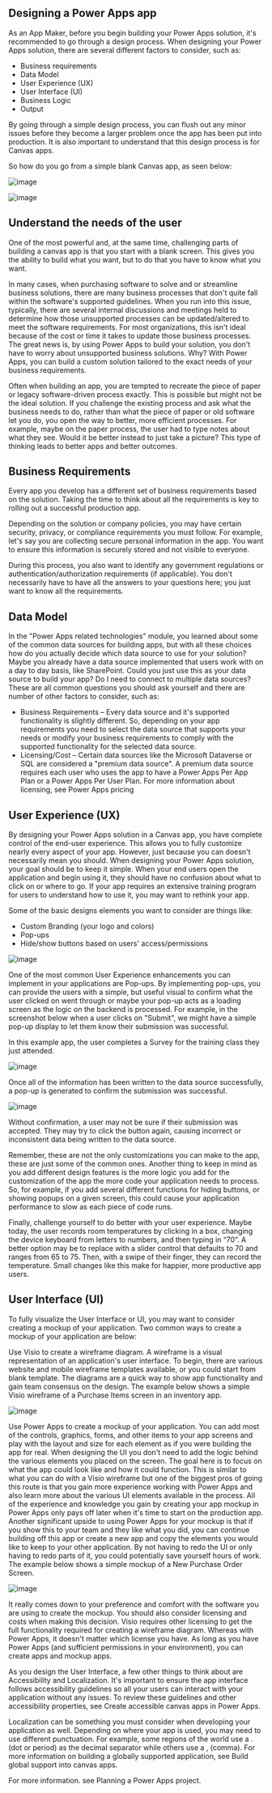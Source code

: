 ## Designing a Power Apps app

As an App Maker, before you begin building your Power Apps solution, it's recommended to go through a design process. When designing your Power Apps solution, there are several different factors to consider, such as:

+ Business requirements
+ Data Model
+ User Experience (UX)
+ User Interface (UI)
+ Business Logic
+ Output

By going through a simple design process, you can flush out any minor issues before they become a larger problem once the app has been put into production. It is also important to understand that this design process is for Canvas apps.

So how do you go from a simple blank Canvas app, as seen below:

![image](https://github.com/adeleke123/Power-Platform/assets/51156057/e33f936a-23db-4a97-8d55-8d1d6090038f)

![image](https://github.com/adeleke123/Power-Platform/assets/51156057/8f371e18-c6f1-4f7f-b7b2-c579f0e901c5)

## Understand the needs of the user
One of the most powerful and, at the same time, challenging parts of building a canvas app is that you start with a blank screen. This gives you the ability to build what you want, but to do that you have to know what you want.

In many cases, when purchasing software to solve and or streamline business solutions, there are many business processes that don't quite fall within the software's supported guidelines. When you run into this issue, typically, there are several internal discussions and meetings held to determine how those unsupported processes can be updated/altered to meet the software requirements. For most organizations, this isn't ideal because of the cost or time it takes to update those business processes. The great news is, by using Power Apps to build your solution, you don't have to worry about unsupported business solutions. Why? With Power Apps, you can build a custom solution tailored to the exact needs of your business requirements.

Often when building an app, you are tempted to recreate the piece of paper or legacy software-driven process exactly. This is possible but might not be the ideal solution. If you challenge the existing process and ask what the business needs to do, rather than what the piece of paper or old software let you do, you open the way to better, more efficient processes. For example, maybe on the paper process, the user had to type notes about what they see. Would it be better instead to just take a picture? This type of thinking leads to better apps and better outcomes.

## Business Requirements
Every app you develop has a different set of business requirements based on the solution. Taking the time to think about all the requirements is key to rolling out a successful production app.

Depending on the solution or company policies, you may have certain security, privacy, or compliance requirements you must follow. For example, let's say you are collecting secure personal information in the app. You want to ensure this information is securely stored and not visible to everyone.

During this process, you also want to identify any government regulations or authentication/authorization requirements (if applicable). You don't necessarily have to have all the answers to your questions here; you just want to know all the requirements.

## Data Model
In the "Power Apps related technologies" module, you learned about some of the common data sources for building apps, but with all these choices how do you actually decide which data source to use for your solution? Maybe you already have a data source implemented that users work with on a day to day basis, like SharePoint. Could you just use this as your data source to build your app? Do I need to connect to multiple data sources? These are all common questions you should ask yourself and there are number of other factors to consider, such as:

+ Business Requirements – Every data source and it's supported functionality is slightly different. So, depending on your app requirements you need to select the data source that supports your needs or modify your business requirements to comply with the supported functionality for the selected data source.
+ Licensing/Cost – Certain data sources like the Microsoft Dataverse or SQL are considered a "premium data source". A premium data source requires each user who uses the app to have a Power Apps Per App Plan or a Power Apps Per User Plan. For more information about licensing, see Power Apps pricing
## User Experience (UX)
By designing your Power Apps solution in a Canvas app, you have complete control of the end-user experience. This allows you to fully customize nearly every aspect of your app. However, just because you can doesn't necessarily mean you should. When designing your Power Apps solution, your goal should be to keep it simple. When your end users open the application and begin using it, they should have no confusion about what to click on or where to go. If your app requires an extensive training program for users to understand how to use it, you may want to rethink your app.

Some of the basic designs elements you want to consider are things like:

+ Custom Branding (your logo and colors)
+ Pop-ups
+ Hide/show buttons based on users' access/permissions

![image](https://github.com/adeleke123/Power-Platform/assets/51156057/81fd15f2-e447-44f7-a4b3-2eaa636a2a08)

One of the most common User Experience enhancements you can implement in your applications are Pop-ups. By implementing pop-ups, you can provide the users with a simple, but useful visual to confirm what the user clicked on went through or maybe your pop-up acts as a loading screen as the logic on the backend is processed. For example, in the screenshot below when a user clicks on "Submit", we might have a simple pop-up display to let them know their submission was successful.

In this example app, the user completes a Survey for the training class they just attended.

![image](https://github.com/adeleke123/Power-Platform/assets/51156057/75777007-b8af-4ed9-904e-58d4c66f47bb)

Once all of the information has been written to the data source successfully, a pop-up is generated to confirm the submission was successful.

![image](https://github.com/adeleke123/Power-Platform/assets/51156057/000377e3-fe76-4f49-b222-a2076ca4fa9a)

Without confirmation, a user may not be sure if their submission was accepted. They may try to click the button again, causing incorrect or inconsistent data being written to the data source.

Remember, these are not the only customizations you can make to the app, these are just some of the common ones. Another thing to keep in mind as you add different design features is the more logic you add for the customization of the app the more code your application needs to process. So, for example, if you add several different functions for hiding buttons, or showing popups on a given screen, this could cause your application performance to slow as each piece of code runs.

Finally, challenge yourself to do better with your user experience. Maybe today, the user records room temperatures by clicking in a box, changing the device keyboard from letters to numbers, and then typing in “70”. A better option may be to replace with a slider control that defaults to 70 and ranges from 65 to 75. Then, with a swipe of their finger, they can record the temperature. Small changes like this make for happier, more productive app users.

## User Interface (UI)
To fully visualize the User Interface or UI, you may want to consider creating a mockup of your application. Two common ways to create a mockup of your application are below:

Use Visio to create a wireframe diagram. A wireframe is a visual representation of an application's user interface. To begin, there are various website and mobile wireframe templates available, or you could start from blank template. The diagrams are a quick way to show app functionality and gain team consensus on the design.
The example below shows a simple Visio wireframe of a Purchase Items screen in an inventory app.

![image](https://github.com/adeleke123/Power-Platform/assets/51156057/090784c6-6ea5-4bf2-b8c3-17ed75b427d8)

Use Power Apps to create a mockup of your application. You can add most of the controls, graphics, forms, and other items to your app screens and play with the layout and size for each element as if you were building the app for real. When designing the UI you don't need to add the logic behind the various elements you placed on the screen. The goal here is to focus on what the app could look like and how it could function. This is similar to what you can do with a Visio wireframe but one of the biggest pros of going this route is that you gain more experience working with Power Apps and also learn more about the various UI elements available in the process. All of the experience and knowledge you gain by creating your app mockup in Power Apps only pays off later when it's time to start on the production app. Another significant upside to using Power Apps for your mockup is that if you show this to your team and they like what you did, you can continue building off this app or create a new app and copy the elements you would like to keep to your other application. By not having to redo the UI or only having to redo parts of it, you could potentially save yourself hours of work.
The example below shows a simple mockup of a New Purchase Order Screen.

![image](https://github.com/adeleke123/Power-Platform/assets/51156057/9bc2e737-a5a8-4e0a-b838-0efd5293d507)

It really comes down to your preference and comfort with the software you are using to create the mockup. You should also consider licensing and costs when making this decision. Visio requires other licensing to get the full functionality required for creating a wireframe diagram. Whereas with Power Apps, it doesn't matter which license you have. As long as you have Power Apps (and sufficient permissions in your environment), you can create apps and mockup apps.

As you design the User Interface, a few other things to think about are Accessibility and Localization. It's important to ensure the app interface follows accessibility guidelines so all your users can interact with your application without any issues. To review these guidelines and other accessibility properties, see Create accessible canvas apps in Power Apps.

Localization can be something you must consider when developing your application as well. Depending on where your app is used, you may need to use different punctuation. For example, some regions of the world use a . (dot or period) as the decimal separator while others use a , (comma). For more information on building a globally supported application, see Build global support into canvas apps.

For more information. see Planning a Power Apps project.

